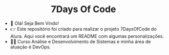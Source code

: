 # <h1 align="center">7Days Of Code </h1>

- 👋 Olá! Seja Bem Vindo!
- 👉 Este repositório foi criado para realizar o projeto 7DaysOfCode do Alura. Aqui você encontrará um README com algumas personalizações. 
- 👩‍💻 Curso Análise e Desenvolvimento de Sistemas e minha área de atuação é DevOps.




